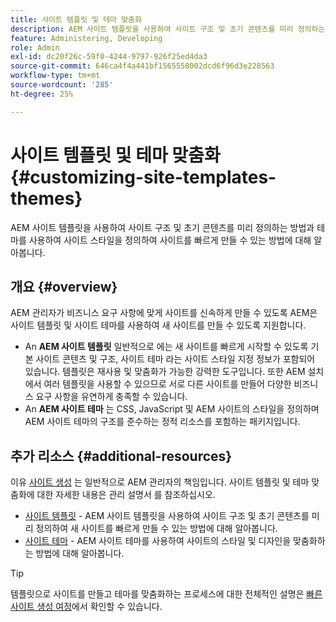 ```yaml
---
title: 사이트 템플릿 및 테마 맞춤화
description: AEM 사이트 템플릿을 사용하여 사이트 구조 및 초기 콘텐츠를 미리 정의하는 방법과 테마를 사용하여 사이트 스타일을 정의하여 사이트를 빠르게 만들 수 있는 방법에 대해 알아봅니다.
feature: Administering, Developing
role: Admin
exl-id: dc20f26c-59f0-4244-9797-926f25ed4da3
source-git-commit: 646ca4f4a441bf1565558002dcd6f96d3e228563
workflow-type: tm+mt
source-wordcount: '285'
ht-degree: 25%

---
```


# 사이트 템플릿 및 테마 맞춤화 {#customizing-site-templates-themes}

AEM 사이트 템플릿을 사용하여 사이트 구조 및 초기 콘텐츠를 미리 정의하는 방법과 테마를 사용하여 사이트 스타일을 정의하여 사이트를 빠르게 만들 수 있는 방법에 대해 알아봅니다.

## 개요 {#overview}

AEM 관리자가 비즈니스 요구 사항에 맞게 사이트를 신속하게 만들 수 있도록 AEM은 사이트 템플릿 및 사이트 테마를 사용하여 새 사이트를 만들 수 있도록 지원합니다.

* An **AEM 사이트 템플릿** 일반적으로 에는 새 사이트를 빠르게 시작할 수 있도록 기본 사이트 콘텐츠 및 구조, 사이트 테마 라는 사이트 스타일 지정 정보가 포함되어 있습니다. 템플릿은 재사용 및 맞춤화가 가능한 강력한 도구입니다. 또한 AEM 설치에서 여러 템플릿을 사용할 수 있으므로 서로 다른 사이트를 만들어 다양한 비즈니스 요구 사항을 유연하게 충족할 수 있습니다.
* An **AEM 사이트 테마** 는 CSS, JavaScript 및 AEM 사이트의 스타일을 정의하며 AEM 사이트 테마의 구조를 준수하는 정적 리소스를 포함하는 패키지입니다.

## 추가 리소스 {#additional-resources}

이유 [사이트 생성](/help/sites-cloud/administering/site-creation/create-site.md) 는 일반적으로 AEM 관리자의 책임입니다. 사이트 템플릿 및 테마 맞춤화에 대한 자세한 내용은 관리 설명서 를 참조하십시오.

* [사이트 템플릿](/help/sites-cloud/administering/site-creation/site-templates.md) - AEM 사이트 템플릿을 사용하여 사이트 구조 및 초기 콘텐츠를 미리 정의하여 새 사이트를 빠르게 만들 수 있는 방법에 대해 알아봅니다.
* [사이트 테마](/help/sites-cloud/administering/site-creation/site-themes.md) - AEM 사이트 테마를 사용하여 사이트의 스타일 및 디자인을 맞춤화하는 방법에 대해 알아봅니다.

>[!TIP]
>
>템플릿으로 사이트를 만들고 테마를 맞춤화하는 프로세스에 대한 전체적인 설명은 [빠른 사이트 생성 여정](/help/journey-sites/quick-site/overview.md)에서 확인할 수 있습니다.
